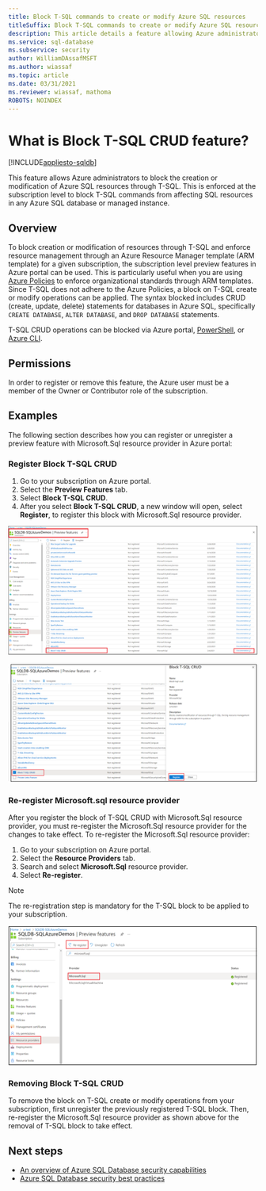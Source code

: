 ```yaml
---
title: Block T-SQL commands to create or modify Azure SQL resources
titleSuffix: Block T-SQL commands to create or modify Azure SQL resources
description: This article details a feature allowing Azure administrators to block T-SQL commands to create or modify Azure SQL resources
ms.service: sql-database
ms.subservice: security
author: WilliamDAssafMSFT
ms.author: wiassaf
ms.topic: article
ms.date: 03/31/2021
ms.reviewer: wiassaf, mathoma
ROBOTS: NOINDEX
---
```


# What is Block T-SQL CRUD feature?
[!INCLUDE[appliesto-sqldb](../includes/appliesto-sqldb-sqlmi.md)]


This feature allows Azure administrators to block the creation or modification of Azure SQL resources through T-SQL. This is enforced at the subscription level to block T-SQL commands from affecting SQL resources in any Azure SQL database or managed instance.

## Overview

To block creation or modification of resources through T-SQL and enforce resource management through an Azure Resource Manager template (ARM template) for a given subscription, the subscription level preview features in Azure portal can be used. This is particularly useful when you are using [Azure Policies](/azure/governance/policy/overview) to enforce organizational standards through ARM templates. Since T-SQL does not adhere to the Azure Policies, a block on T-SQL create or modify operations can be applied. The syntax blocked includes CRUD (create, update, delete) statements for databases in Azure SQL, specifically `CREATE DATABASE`, `ALTER DATABASE`, and `DROP DATABASE` statements. 

T-SQL CRUD operations can be blocked via Azure portal, [PowerShell](/powershell/module/az.resources/register-azproviderfeature), or [Azure CLI](/cli/azure/feature#az-feature-register).

## Permissions

In order to register or remove this feature, the Azure user must be a member of the Owner or Contributor role of the subscription.

## Examples

The following section describes how you can register or unregister a preview feature with Microsoft.Sql resource provider in Azure portal: 

### Register Block T-SQL CRUD

1. Go to your subscription on Azure portal.
2. Select the **Preview Features** tab. 
3. Select **Block T-SQL CRUD**.
4. After you select **Block T-SQL CRUD**, a new window will open, select **Register**, to register this block with Microsoft.Sql resource provider.

![Select "Block T-SQL CRUD" in the list of Preview Features](./media/block-tsql-crud/block-tsql-crud.png)

![With "Block T-SQL CRUD" checked, select Register](./media/block-tsql-crud/block-tsql-crud-register.png)

  
### Re-register Microsoft.sql resource provider 
After you register the block of T-SQL CRUD with Microsoft.Sql resource provider, you must re-register the Microsoft.Sql resource provider for the changes to take effect. To re-register the Microsoft.Sql resource provider:

1. Go to your subscription on Azure portal.
2. Select the **Resource Providers** tab.
3. Search and select **Microsoft.Sql** resource provider.
4. Select **Re-register**. 

> [!NOTE]
> The re-registration step is mandatory for the T-SQL block to be applied to your subscription. 

![Re-register the Microsoft.Sql resource provider](./media/block-tsql-crud/block-tsql-crud-re-register.png)

### Removing Block T-SQL CRUD
To remove the block on T-SQL create or modify operations from your subscription, first unregister the previously registered T-SQL block. Then, re-register the Microsoft.Sql resource provider as shown above for the removal of T-SQL block to take effect. 


## Next steps

- [An overview of Azure SQL Database security capabilities](security-overview.md)
- [Azure SQL Database security best practices](security-best-practice.md)
